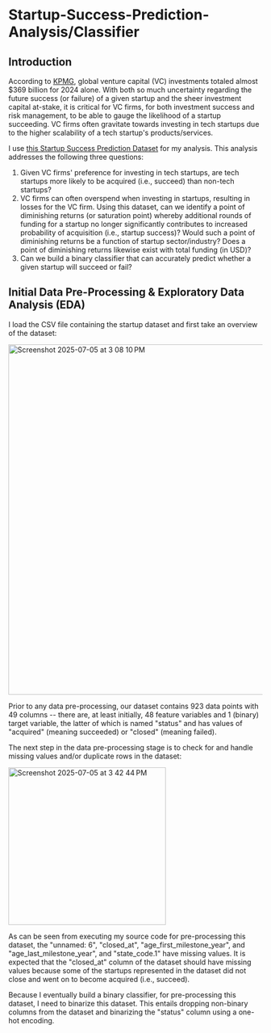 # Startup-Success-Prediction-Analysis/Classifier

## Introduction

According to [KPMG](https://kpmg.com/xx/en/media/press-releases/2025/01/2024-global-vc-investment-rises-to-368-billion-dollars.html#:~:text=Enterprise's%20Venture%20Pulse-,2024%20global%20VC%20investment%20rises%20to%20%24368%20billion%20as%20investor,KPMG%20Private%20Enterprise's%20Venture%20Pulse), global venture capital (VC) investments totaled almost $369 billion for 2024 alone. With both so much uncertainty regarding the future success (or failure) of a given startup and the sheer investment capital at-stake, it is critical for VC firms, for both investment success and risk management, to be able to gauge the likelihood of a startup succeeding. VC firms often gravitate towards investing in tech startups due to the higher scalability of a tech startup's products/services. 

I use [this Startup Success Prediction Dataset](https://www.kaggle.com/datasets/manishkc06/startup-success-prediction) for my analysis. This analysis addresses the following three questions:

1. Given VC firms' preference for investing in tech startups, are tech startups more likely to be acquired (i.e., succeed) than non-tech startups?
2. VC firms can often overspend when investing in startups, resulting in losses for the VC firm. Using this dataset, can we identify a point of diminishing returns (or saturation point) whereby additional rounds of funding for a startup no longer significantly contributes to increased probability of acquisition (i.e., startup success)? Would such a point of diminishing returns be a function of startup sector/industry? Does a point of diminishing returns likewise exist with total funding (in USD)?
3. Can we build a binary classifier that can accurately predict whether a given startup will succeed or fail?

## Initial Data Pre-Processing & Exploratory Data Analysis (EDA)

I load the CSV file containing the startup dataset and first take an overview of the dataset:

<img width="694" alt="Screenshot 2025-07-05 at 3 08 10 PM" src="https://github.com/user-attachments/assets/470419e9-b485-43e0-be7d-5026d214cb60" />

Prior to any data pre-processing, our dataset contains 923 data points with 49 columns -- there are, at least initially, 48 feature variables and 1 (binary) target variable, the latter of which is named "status" and has values of "acquired" (meaning succeeded) or "closed" (meaning failed).

The next step in the data pre-processing stage is to check for and handle missing values and/or duplicate rows in the dataset:

<img width="312" alt="Screenshot 2025-07-05 at 3 42 44 PM" src="https://github.com/user-attachments/assets/f21de3aa-69cd-41a9-9c68-ccf6436a0bcb" />

As can be seen from executing my source code for pre-processing this dataset, the "unnamed: 6", "closed_at", "age_first_milestone_year", and "age_last_milestone_year", and "state_code.1" have missing values. It is expected that the "closed_at" column of the dataset should have missing values because some of the startups represented in the dataset did not close and went on to become acquired (i.e., succeed). 

Because I eventually build a binary classifier, for pre-processing this dataset, I need to binarize this dataset. This entails dropping non-binary columns from the dataset and binarizing the "status" column using a one-hot encoding. 


